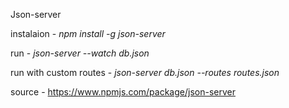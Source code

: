 Json-server

instalaion - _npm install -g json-server_

run - _json-server --watch db.json_

run with custom routes - _json-server db.json --routes routes.json_

source - https://www.npmjs.com/package/json-server
